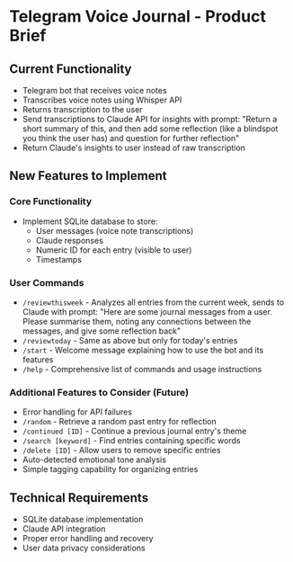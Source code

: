 # Telegram Voice Journal - Product Brief

## Current Functionality
- Telegram bot that receives voice notes
- Transcribes voice notes using Whisper API
- Returns transcription to the user
- Send transcriptions to Claude API for insights with prompt: "Return a short summary of this, and then add some reflection (like a blindspot you think the user has) and question for further reflection"
- Return Claude's insights to user instead of raw transcription

## New Features to Implement

### Core Functionality
- Implement SQLite database to store:
  - User messages (voice note transcriptions)
  - Claude responses
  - Numeric ID for each entry (visible to user)
  - Timestamps

### User Commands
- `/reviewthisweek` - Analyzes all entries from the current week, sends to Claude with prompt: "Here are some journal messages from a user. Please summarise them, noting any connections between the messages, and give some reflection back"
- `/reviewtoday` - Same as above but only for today's entries
- `/start` - Welcome message explaining how to use the bot and its features
- `/help` - Comprehensive list of commands and usage instructions

### Additional Features to Consider (Future)
- Error handling for API failures
- `/random` - Retrieve a random past entry for reflection
- `/continued [ID]` - Continue a previous journal entry's theme
- `/search [keyword]` - Find entries containing specific words
- `/delete [ID]` - Allow users to remove specific entries
- Auto-detected emotional tone analysis
- Simple tagging capability for organizing entries

## Technical Requirements
- SQLite database implementation
- Claude API integration
- Proper error handling and recovery
- User data privacy considerations